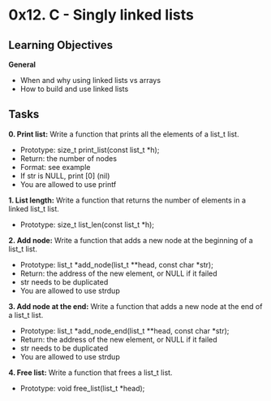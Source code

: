 # 0x12. C - Singly linked lists

## Learning Objectives

**General**

* When and why using linked lists vs arrays
* How to build and use linked lists

## Tasks

**0. Print list:**
Write a function that prints all the elements of a list_t list.

* Prototype: size_t print_list(const list_t *h);
* Return: the number of nodes
* Format: see example
* If str is NULL, print [0] (nil)
* You are allowed to use printf

**1. List length:**
Write a function that returns the number of elements in a linked list_t list.

* Prototype: size_t list_len(const list_t *h);

**2. Add node:**
Write a function that adds a new node at the beginning of a list_t list.

* Prototype: list_t *add_node(list_t **head, const char *str);
* Return: the address of the new element, or NULL if it failed
* str needs to be duplicated
* You are allowed to use strdup

**3. Add node at the end:**
Write a function that adds a new node at the end of a list_t list.

* Prototype: list_t *add_node_end(list_t **head, const char *str);
* Return: the address of the new element, or NULL if it failed
* str needs to be duplicated
* You are allowed to use strdup

**4. Free list:**
Write a function that frees a list_t list.

* Prototype: void free_list(list_t *head);
